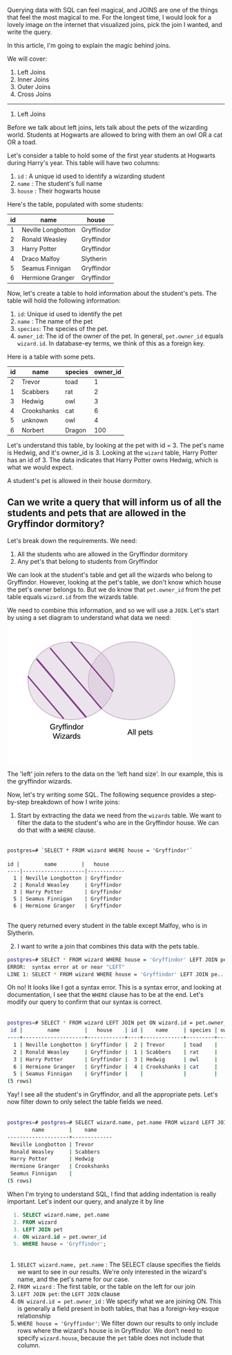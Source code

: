 Querying data with SQL can feel magical, and JOINS are one of the things that feel the most magical to me. For the longest time, I would look for a lovely image on the internet that visualized joins, pick the join I wanted, and write the query. 

In this article, I'm going to explain the magic behind joins. 

We will cover: 
1. Left Joins 
2. Inner Joins 
3. Outer Joins
4. Cross Joins 

--- 

1. Left Joins 

Before we talk about left joins, lets talk about the pets of the wizarding world. Students at Hogwarts are allowed to bring with them an owl OR a cat OR a toad. 

Let's consider a table to hold some of the first year students at Hogwarts during Harry's year. This table will have two columns: 
1. `id` : A unique id used to identify a wizarding student 
2. `name` : The student's full name 
3. `house` : Their hogwarts house 

Here's the table, populated with some students: 

 id |        name        |   house    
----|--------------------|------------
  1 | Neville Longbotton | Gryffindor
  2 | Ronald Weasley     | Gryffindor
  3 | Harry Potter       | Gryffindor
  4 | Draco Malfoy       | Slytherin
  5 | Seamus Finnigan    | Gryffindor
  6 | Hermione Granger   | Gryffindor
  
  Now, let's create a table to hold information about the student's pets. The table will hold the following information: 
  1. `id`: Unique id used to identify the pet 
  2. `name` : The name of the pet 
  3. `species`: The species of the pet. 
  4. `owner_id`: The id of the owner of the pet. In general, `pet.owner_id` equals `wizard.id`. In database-ey terms, we think of this as a foreign key. 
  
  Here is a table with some pets.
  
  id |    name     | species | owner_id 
----|-------------|---------|----------
  2 | Trevor      | toad    |        1
  1 | Scabbers    | rat     |        2
  3 | Hedwig      | owl     |        3
  4 | Crookshanks | cat     |        6
  5 | unknown      | owl     |        4
  6 | Norbert     | Dragon  |      100
  
  Let's understand this table, by looking at the pet with id = 3. The pet's name is Hedwig, and it's owner_id is 3. Looking at the `wizard` table, Harry Potter has an id of 3. The data indicates that Harry Potter owns Hedwig, which is what we would expect. 

A student's pet is allowed in their house dormitory. 

## Can we write a query that will inform us of all the students and pets that are allowed in the Gryffindor dormitory?

Let's break down the requirements. We need: 
1. All the students who are allowed in the Gryffindor dormitory
2. Any pet's that belong to students from Gryffindor

We can look at the student's table and get all the wizards who belong to Gryffindor. However, looking at the pet's table, we don't know which house the pet's owner belongs to. But we do know that `pet.owner_id` from the pet table equals `wizard.id` from the wizards table. 

  We need to combine this information, and so we will use a `JOIN`. Let's start by using a set diagram to understand what data we need: 
  ![Venn diagram for join](left_join2.png)
  
  The 'left' join refers to the data on the 'left hand size'. In our example, this is the gryffindor wizards. 

Now, let's try writing some SQL. The following sequence provides a step-by-step breakdown of how I write joins: 

1. Start by extracting the data we need from the `wizards` table. We want to filter the data to the student's who are in the Gryffindor house. We can do that with a `WHERE` clause. 

```postgres

postgres=# `SELECT * FROM wizard WHERE house = 'Gryffindor'` 

id |        name        |   house    
----|--------------------|------------
  1 | Neville Longbotton | Gryffindor
  2 | Ronald Weasley     | Gryffindor
  3 | Harry Potter       | Gryffindor
  5 | Seamus Finnigan    | Gryffindor
  6 | Hermione Granger   | Gryffindor
  
```
  
The query returned every student in the table except Malfoy, who is in Slytherin. 
  
2. I want to write a join that combines this data with the pets table. 

```sh 
postgres=# SELECT * FROM wizard WHERE house = 'Gryffindor' LEFT JOIN pet ON wizard.id = pet.owner_id;
ERROR:  syntax error at or near "LEFT"
LINE 1: SELECT * FROM wizard WHERE house = 'Gryffindor' LEFT JOIN pe...
```

Oh no! It looks like I got a syntax error. This is a syntax error, and looking at documentation, I see that the `WHERE` clause has to be at the end. Let's modify our query to confirm that our syntax is correct. 

```sh 

postgres=# SELECT * FROM wizard LEFT JOIN pet ON wizard.id = pet.owner_id WHERE house = 'Gryffindor'; 
 id |        name        |   house    | id |    name     | species | owner_id 
----+--------------------+------------+----+-------------+---------+----------
  1 | Neville Longbotton | Gryffindor |  2 | Trevor      | toad    |        1
  2 | Ronald Weasley     | Gryffindor |  1 | Scabbers    | rat     |        2
  3 | Harry Potter       | Gryffindor |  3 | Hedwig      | owl     |        3
  6 | Hermione Granger   | Gryffindor |  4 | Crookshanks | cat     |        6
  5 | Seamus Finnigan    | Gryffindor |    |             |         |         
(5 rows)
```

Yay! I see all the student's in Gryffindor, and all the appropriate pets. Let's now filter down to only select the table fields we need. 

```sh

postgres=# postgres=# SELECT wizard.name, pet.name FROM wizard LEFT JOIN pet ON wizard.id = pet.owner_id WHERE house = 'Gryffindor';
        name        |    name     
--------------------+-------------
 Neville Longbotton | Trevor
 Ronald Weasley     | Scabbers
 Harry Potter       | Hedwig
 Hermione Granger   | Crookshanks
 Seamus Finnigan    | 
(5 rows)

```
 
When I'm trying to understand SQL, I find that adding indentation is really important. Let's indent our query, and analyze it by line  
```sql  
  1. SELECT wizard.name, pet.name
  2. FROM wizard
  3. LEFT JOIN pet
  4. ON wizard.id = pet.owner_id
  5. WHERE house = 'Gryffindor';
  
```

1. `SELECT wizard.name, pet.name` : The SELECT clause specifies the fields we want to see in our results. We're only interested in the wizard's name, and the pet's name for our case. 
2. `FROM wizard` : The first table, or the table on the left for our join 
3. `LEFT JOIN pet`: the `LEFT JOIN` clause 
4. `ON wizard.id = pet.owner_id` : We specify what we are joining ON. This is generally a field present in both tables, that has a foreign-key-esque relationship 
5. `WHERE house = 'Gryffindor'`: We filter down our results to only include rows where the wizard's house is in Gryffindor. We don't need to specify `wizard.house`, because the `pet` table does not include that column.  
  
